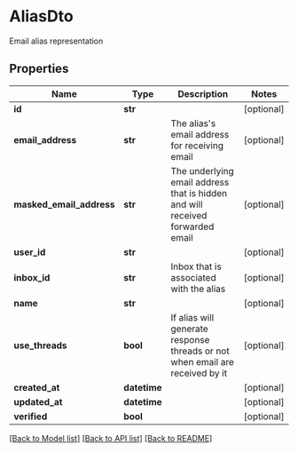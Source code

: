 # AliasDto

Email alias representation
## Properties
Name | Type | Description | Notes
------------ | ------------- | ------------- | -------------
**id** | **str** |  | [optional] 
**email_address** | **str** | The alias&#39;s email address for receiving email | [optional] 
**masked_email_address** | **str** | The underlying email address that is hidden and will received forwarded email | [optional] 
**user_id** | **str** |  | [optional] 
**inbox_id** | **str** | Inbox that is associated with the alias | [optional] 
**name** | **str** |  | [optional] 
**use_threads** | **bool** | If alias will generate response threads or not when email are received by it | [optional] 
**created_at** | **datetime** |  | [optional] 
**updated_at** | **datetime** |  | [optional] 
**verified** | **bool** |  | [optional] 

[[Back to Model list]](../README#documentation-for-models) [[Back to API list]](../README#documentation-for-api-endpoints) [[Back to README]](../README)


